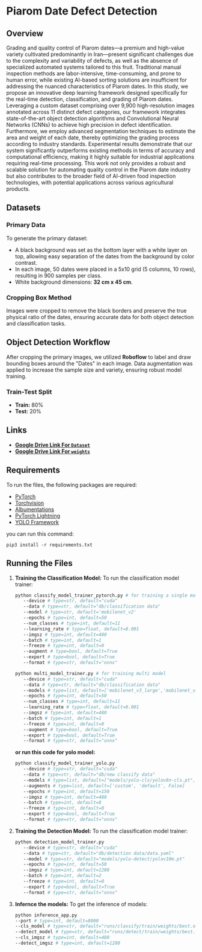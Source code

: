 # Piarom Date Defect Detection

## Overview

Grading and quality control of Piarom dates—a premium and high-value variety cultivated predominantly in
Iran—present significant challenges due to the complexity and variability of defects, as well as the absence of
specialized automated systems tailored to this fruit. Traditional manual inspection methods are labor-intensive,
time-consuming, and prone to human error, while existing AI-based sorting solutions are insufficient for
addressing the nuanced characteristics of Piarom dates. In this study, we propose an innovative deep learning
framework designed specifically for the real-time detection, classification, and grading of Piarom dates.
Leveraging a custom dataset comprising over 9,900 high-resolution images annotated across 11 distinct defect
categories, our framework integrates state-of-the-art object detection algorithms and Convolutional Neural
Networks (CNNs) to achieve high precision in defect identification. Furthermore, we employ advanced
segmentation techniques to estimate the area and weight of each date, thereby optimizing the grading process
according to industry standards. Experimental results demonstrate that our system significantly outperforms
existing methods in terms of accuracy and computational efficiency, making it highly suitable for industrial
applications requiring real-time processing. This work not only provides a robust and scalable solution for
automating quality control in the Piarom date industry but also contributes to the broader field of AI-driven food
inspection technologies, with potential applications across various agricultural products.

## Datasets

### Primary Data

To generate the primary dataset:

- A black background was set as the bottom layer with a white layer on top, allowing easy separation of the dates from the background by color contrast.
- In each image, 50 dates were placed in a 5x10 grid (5 columns, 10 rows), resulting in 900 samples per class.
- White background dimensions: **32 cm x 45 cm**.

### Cropping Box Method

Images were cropped to remove the black borders and preserve the true physical ratio of the dates, ensuring accurate data for both object detection and classification tasks.

## Object Detection Workflow

After cropping the primary images, we utilized **Roboflow** to label and draw bounding boxes around the "Dates" in each image. Data augmentation was applied to increase the sample size and variety, ensuring robust model training.

### Train-Test Split

- **Train:** 80%
- **Test:** 20%


## Links

- [**Google Drive Link For `Dataset`**](https://drive.google.com/drive/folders/1-YQTPSHah-aBXTYcO92mManBZ1bvMLRs?usp=sharing)
- [**Google Drive Link For `weights`**](https://drive.google.com/drive/folders/18NVHJ_KA9mcS9ZJmWursoeHI9XXM27NS?usp=sharing)

## Requirements

To run the files, the following packages are required:

- [PyTorch](https://pytorch.org/)
- [Torchvision](https://pypi.org/project/torchvision/)
- [Albumentations](https://albumentations.ai/)
- [PyTorch Lightning](https://lightning.ai/)
- [YOLO Framework](https://docs.ultralytics.com/)

you can run this command:

```shell
pip3 install -r requirements.txt
```

## Running the Files

1. **Training the Classification Model:**
   To run the classification model trainer:

   ```bash
   python classify_model_trainer_pytorch.py # for training a single model
      --device # type=str, default="cuda"
      --data # type=str, default="db/classification data"
      --model # type=str, default='mobilenet_v2'
      --epochs # type=int, default=50
      --num_classes # type=int, default=11
      --learning_rate # type=float, default=0.001
      --imgsz # type=int, default=480
      --batch # type=int, default=1
      --freeze # type=int, default=0
      --augment # type=bool, default=True
      --export # type=bool, default=True
      --format # type=str, default="onnx" 

   python multi_model_trainer.py # for training multi model
      --device # type=str, default="cuda"
      --data # type=str, default="db/classification data"
      --models # type=list, default=['mobilenet_v3_large','mobilenet_v3_small','mobilenet_v2','resnet18']
      --epochs # type=int, default=50
      --num_classes # type=int, default=11
      --learning_rate # type=float, default=0.001
      --imgsz # type=int, default=480
      --batch # type=int, default=1
      --freeze # type=int, default=0
      --augment # type=bool, default=True
      --export # type=bool, default=True
      --format # type=str, default="onnx"
   ```

    **or run this code for yolo model:**

   ```bash
   python classify_model_trainer_yolo.py
      --device # type=str, default="cuda"
      --data # type=str, default="db/new classify data"
      --models # type=list, default=["models/yolo-cls/yolov8n-cls.pt", "models/yolo-cls/yolov8s-cls.pt", "models/yolo-cls/yolov8m-cls.pt"]
      --augments # type=list, default=['custom', 'default', False]
      --epochs # type=int, default=150
      --imgsz # type=int, default=480
      --batch # type=int, default=8
      --freeze # type=int, default=0
      --export # type=bool, default=True
      --format # type=str, default="onnx"
   ```

2. **Training the Detection Model:**
   To run the classification model trainer:

   ```bash
   python detection_model_trainer.py
      --device # type=str, default="cuda"
      --data # type=str, default="db/detection data/data.yaml"
      --model # type=str, default="models/yolo-detect/yolov10m.pt"
      --epochs # type=int, default=50
      --imgsz # type=int, default=1280
      --batch # type=int, default=2
      --freeze # type=int, default=0
      --export # type=bool, default=True
      --format # type=str, default="onnx"
   ```

3. **Infernce the models:**
   To get the inference of models:

   ```bash
   python inference_app.py
   --port # type=int, default=8000
   --cls_model # type=str, default="runs/classify/train/weights/best.onnx"
   --detect_model # type=str, default="runs/detect/train/weights/best.onnx"
   --cls_imgsz # type=int, default=480
   --detect_imgsz # type=int, default=1280
   ```

